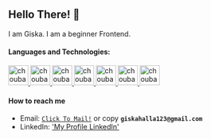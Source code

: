 ## Hello There! 👋
I am Giska. I am a beginner Frontend.

#### **Languages and Technologies:**

<p float="left">
 <a href="https://en.wikipedia.org/wiki/HTML">
<img alt="choubari" src="https://cdn1.iconfinder.com/data/icons/logotypes/32/badge-html-5-128.png" width="40">
 </a>
 <a href="https://en.wikipedia.org/wiki/CCS3">
<img alt="choubari" src="https://cdn1.iconfinder.com/data/icons/logotypes/32/badge-css-3-256.png" width="40">
  </a>
 <a href="https://en.wikipedia.org/wiki/JavaScript">
<img alt="choubari" src="https://cdn-icons-png.flaticon.com/128/5968/5968292.png" width="40">
  </a>
 <a href="https://www.figma.com/">
<img alt="choubari" src="https://cdn-icons-png.flaticon.com/512/5968/5968705.png" width="40">
  </a>
 <a href="https://code.visualstudio.com/">
<img alt="choubari" src="https://cdn1.iconfinder.com/data/icons/unicons-line-vol-6/24/visual-studio-128.png" width="40">
  </a>
<a href="https://www.adobe.com/products/photoshop.html">
<img alt="choubari" src="https://cdn4.iconfinder.com/data/icons/logos-and-brands/512/23_Photoshop_Adobe_logo_logos-128.png" width="40">
  </a>
 <a href="https://www.adobe.com/products/illustrator.html">
<img alt="choubari" src="https://cdn4.iconfinder.com/data/icons/logos-and-brands/512/11_Illustrator_Adobe_Ai_logo_logos-128.png" width="40">
  </a>
</p>

#### How to reach me
- Email: [`Click To Mail!`](mailto:giskahalla123@gmail.com) or copy **`giskahalla123@gmail.com`**
- LinkedIn: ['My Profile LinkedIn'](https://www.linkedin.com/in/giska-halla-643253188/)

